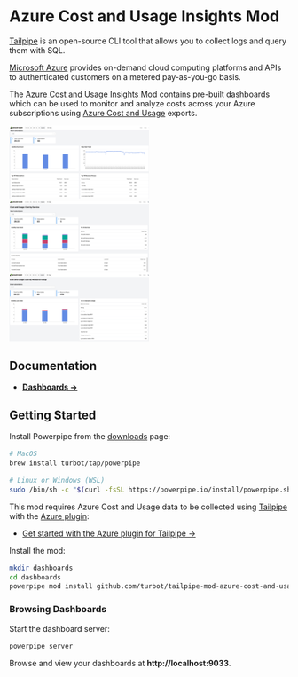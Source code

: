 # Azure Cost and Usage Insights Mod

[Tailpipe](https://tailpipe.io) is an open-source CLI tool that allows you to collect logs and query them with SQL.

[Microsoft Azure](https://azure.microsoft.com/) provides on-demand cloud computing platforms and APIs to authenticated customers on a metered pay-as-you-go basis.

The [Azure Cost and Usage Insights Mod](https://hub.powerpipe.io/mods/turbot/tailpipe-mod-azure-cost-and-usage-insights) contains pre-built dashboards which can be used to monitor and analyze costs across your Azure subscriptions using [Azure Cost and Usage](https://learn.microsoft.com/en-us/azure/cost-management-billing/costs/cost-mgt-best-practices) exports.

<img src="https://raw.githubusercontent.com/turbot/tailpipe-mod-azure-cost-and-usage-insights/main/docs/images/azure_cost_and_usage_overview_dashboard.png" width="50%" type="thumbnail"/>
<img src="https://raw.githubusercontent.com/turbot/tailpipe-mod-azure-cost-and-usage-insights/main/docs/images/azure_cost_and_usage_cost_by_service_dashboard.png" width="50%" type="thumbnail"/>
<img src="https://raw.githubusercontent.com/turbot/tailpipe-mod-azure-cost-and-usage-insights/main/docs/images/azure_cost_and_usage_cost_by_resource_group_dashboard.png" width="50%" type="thumbnail"/>

## Documentation

- **[Dashboards →](https://hub.powerpipe.io/mods/turbot/tailpipe-mod-azure-cost-and-usage-insights/dashboards)**

## Getting Started

Install Powerpipe from the [downloads](https://powerpipe.io/downloads) page:

```sh
# MacOS
brew install turbot/tap/powerpipe
```

```sh
# Linux or Windows (WSL)
sudo /bin/sh -c "$(curl -fsSL https://powerpipe.io/install/powerpipe.sh)"
```

This mod requires Azure Cost and Usage data to be collected using [Tailpipe](https://tailpipe.io) with the [Azure plugin](https://hub.tailpipe.io/plugins/turbot/azure):

- [Get started with the Azure plugin for Tailpipe →](https://hub.tailpipe.io/plugins/turbot/azure#getting-started)

Install the mod:

```sh
mkdir dashboards
cd dashboards
powerpipe mod install github.com/turbot/tailpipe-mod-azure-cost-and-usage-insights
```

### Browsing Dashboards

Start the dashboard server:

```sh
powerpipe server
```

Browse and view your dashboards at **http://localhost:9033**. 
